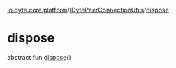[io.dyte.core.platform](../index.md)/[IDytePeerConnectionUtils](index.md)/[dispose](dispose.md)

# dispose


abstract fun [dispose](dispose.md)()
